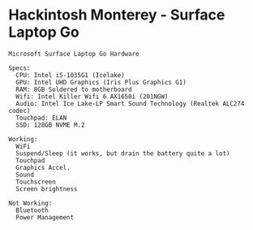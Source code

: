 # Hackintosh Monterey - Surface Laptop Go

    Microsoft Surface Laptop Go Hardware

    Specs:
      CPU: Intel i5-1035G1 (Icelake)
      GPU: Intel UHD Graphics (Iris Plus Graphics G1)
      RAM: 8GB Soldered to motherboard
      Wifi: Intel Killer Wifi 6 AX1650i (201NGW)
      Audio: Intel Ice Lake-LP Smart Sound Technology (Realtek ALC274 codec)
      Touchpad: ELAN
      SSD: 128GB NVME M.2

    Working:
      WiFi
      Suspend/Sleep (it works, but drain the battery quite a lot)
      Touchpad
      Graphics Accel.
      Sound
      Touchscreen
      Screen brightness

    Not Working:
      Bluetooth
      Power Management

